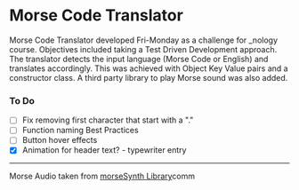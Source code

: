 # Morse Code Translator

Morse Code Translator developed Fri-Monday as a challenge for \_nology course. Objectives included taking a Test Driven Development approach.
The translator detects the input language (Morse Code or English) and translates accordingly. This was achieved with Object Key Value pairs and a constructor class. A third party library to play Morse sound was also added.

### To Do

- [ ] Fix removing first character that start with a "."
- [ ] Function naming Best Practices
- [ ] Button hover effects
- [x] Animation for header text? - typewriter entry

---

Morse Audio taken from [morseSynth Library](https://github.com/netAction/morseSynth)comm